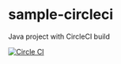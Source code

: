 # sample-circleci
Java project with CircleCI build

[![Circle CI](https://circleci.com/gh/shionit/sample-circleci.svg?style=svg&circle-token=dd048ccfc7d78338d6aeba209044e95ddada195c)](https://circleci.com/gh/shionit/sample-circleci)
